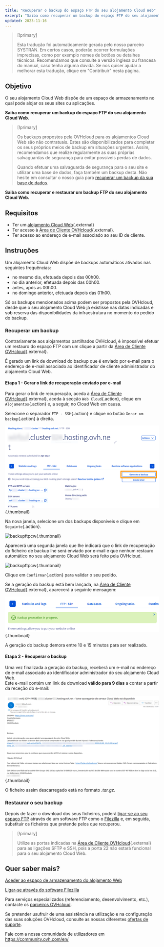 ```yaml
---
title: "Recuperar o backup do espaço FTP do seu alojamento Cloud Web"
excerpt: "Saiba como recuperar um backup do espaço FTP do seu alojamento Cloud Web"
updated: 2023-11-16
---
```


> [!primary]
>
> Esta tradução foi automaticamente gerada pelo nosso parceiro SYSTRAN. Em certos casos, poderão ocorrer formulações imprecisas, como por exemplo nomes de botões ou detalhes técnicos. Recomendamos que consulte a versão inglesa ou francesa do manual, caso tenha alguma dúvida. Se nos quiser ajudar a melhorar esta tradução, clique em "Contribuir" nesta página.
>

## Objetivo

O seu alojamento Cloud Web dispõe de um espaço de armazenamento no qual pode alojar os seus sites ou aplicações.

**Saiba como recuperar um backup do espaço FTP do seu alojamento Cloud Web**. 

> [!primary]
> 
> Os backups propostos pela OVHcloud para os alojamentos Cloud Web são não contratuais. Estes são disponibilizados para completar os seus próprios meios de backup em situações urgentes. Assim, recomendamos que realize regularmente as suas próprias salvaguardas de segurança para evitar possíveis perdas de dados.
> 
> Quando efetuar uma salvaguarda de segurança para o seu site e utilizar uma base de dados, faça também um backup desta. Não hesite em consultar o nosso guia para [recuperar um backup da sua base de dados](/pages/web_cloud/web_hosting/sql_database_export).
> 

**Saiba como recuperar e restaurar um backup FTP do seu alojamento Cloud Web.**

## Requisitos

- Ter um [alojamento Cloud Web](https://www.ovhcloud.com/pt/web-hosting/cloud-web-offer/){.external}
- Ter acesso à [Área de Cliente OVHcloud](https://www.ovh.com/auth/?action=gotomanager&from=https://www.ovh.pt/&ovhSubsidiary=pt){.external}.
- Ter acesso ao endereço de e-mail associado ao seu ID de cliente.

## Instruções

Um alojamento Cloud Web dispõe de backups automáticos ativados nas seguintes frequências:

- no mesmo dia, efetuada depois das 00h00.
- no dia anterior, efetuada depois das 00h00.
- antes, após as 00h00.
- no domingo anterior, efetuada depois das 01h00.

Só os backups mencionados acima podem ser propostos pela OVHcloud, desde que o seu alojamento Cloud Web já existisse nas datas indicadas e sob reserva das disponibilidades da infraestrutura no momento do pedido do backup.

### Recuperar um backup

Contrariamente aos alojamentos partilhados OVHcloud, é impossível efetuar um restauro do espaço FTP com um clique a partir da [Área de Cliente OVHcloud](https://www.ovh.com/auth/?action=gotomanager&from=https://www.ovh.pt/&ovhSubsidiary=pt){.external}.

É gerado um link de download do backup que é enviado por e-mail para o endereço de e-mail associado ao identificador de cliente administrador do alojamento Cloud Web.

#### Etapa 1 - Gerar o link de recuperação enviado por e-mail

Para gerar o link de recuperação, aceda à [Área de Cliente OVHcloud](https://www.ovh.com/auth/?action=gotomanager&from=https://www.ovh.pt/&ovhSubsidiary=pt){.external}, aceda à secção `Web Cloud`{.action}, clique em `Alojamentos`{.action} e, a seguir, no Cloud Web em causa. 

Selecione o separador `FTP - SSH`{.action} e clique no botão `Gerar um backup`{.action} à direita.

![backupftpcw](images/generate-a-backup.png){.thumbnail}

Na nova janela, selecione um dos backups disponíveis e clique em `Seguinte`{.action}.

![backupftpcw](images/generate-a-backup2.png){.thumbnail}

Aparecerá uma segunda janela que lhe indicará que o link de recuperação do ficheiro de backup lhe será enviado por e-mail e que nenhum restauro automático no seu alojamento Cloud Web será feito pela OVHcloud.

![backupftpcw](images/generate-a-backup3.png){.thumbnail}

Clique em `Confirmar`{.action} para validar o seu pedido.

Se a geração do backup está bem lançada, na [Área de Cliente OVHcloud](https://www.ovh.com/auth/?action=gotomanager&from=https://www.ovh.pt/&ovhSubsidiary=pt){.external}, aparecerá a seguinte mensagem:

![backupftpcw](images/message-backup-progress.png){.thumbnail}

A geração do backup demora entre 10 e 15 minutos para ser realizado.

#### Etapa 2 - Recuperar o backup

Uma vez finalizada a geração do backup, receberá um e-mail no endereço de e-mail associado ao identificador administrador do seu alojamento Cloud Web.<br>
Este e-mail contém um link de download **válido para 9 dias** a contar a partir da receção do e-mail:

![backupftpcw](images/backup-information.png){.thumbnail}

O ficheiro assim descarregado está no formato *.tar.gz*.

### Restaurar o seu backup

Depois de fazer o download dos seus ficheiros, poderá [ligar-se ao seu espaço FTP](/pages/web_cloud/web_hosting/ftp_connection) através de um software FTP como o [Filezilla](/pages/web_cloud/web_hosting/ftp_filezilla_user_guide) e, em seguida, substituir os ficheiros que pretende pelos que recuperou.

> [!primary]
>
> Utilize as portas indicadas na [Área de Cliente OVHcloud](https://www.ovh.com/auth/?action=gotomanager&from=https://www.ovh.pt/&ovhSubsidiary=pt){.external} para as ligações SFTP e SSH, pois a porta 22 não estará funcional para o seu alojamento Cloud Web.
>

## Quer saber mais? 

[Aceder ao espaço de armazenamento do alojamento Web](/pages/web_cloud/web_hosting/ftp_connection)

[Ligar-se através do software Filezilla](/pages/web_cloud/web_hosting/ftp_filezilla_user_guide)

Para serviços especializados (referenciamento, desenvolvimento, etc.), contacte os [parceiros OVHcloud](https://partner.ovhcloud.com/pt/directory/).

Se pretender usufruir de uma assistência na utilização e na configuração das suas soluções OVHcloud, consulte as nossas diferentes [ofertas de suporte](https://www.ovhcloud.com/pt/support-levels/).

Fale com a nossa comunidade de utilizadores em <https://community.ovh.com/en/>